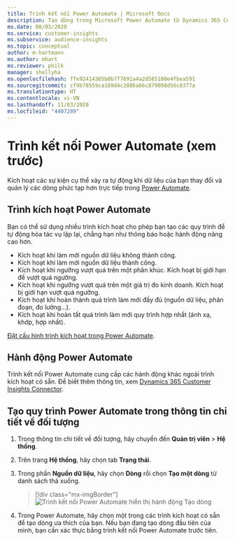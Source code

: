 ```yaml
---
title: Trình kết nối Power Automate | Microsoft Docs
description: Tạo dòng trong Microsoft Power Automate từ Dynamics 365 Customer Insights.
ms.date: 08/03/2020
ms.service: customer-insights
ms.subservice: audience-insights
ms.topic: conceptual
author: m-hartmann
ms.author: mhart
ms.reviewer: philk
manager: shellyha
ms.openlocfilehash: ffe92414365b0b777691a4a2d585100e4fbea591
ms.sourcegitcommit: cf9b78559ca189d4c2086a66c879098d56c0377a
ms.translationtype: HT
ms.contentlocale: vi-VN
ms.lasthandoff: 11/03/2020
ms.locfileid: "4407289"
---
```

# <a name="power-automate-connector-preview"></a>Trình kết nối Power Automate (xem trước)

Kích hoạt các sự kiện cụ thể xảy ra tự động khi dữ liệu của bạn thay đổi và quản lý các dòng phức tạp hơn trực tiếp trong [Power Automate](https://flow.microsoft.com/).

## <a name="power-automate-triggers"></a>Trình kích hoạt Power Automate

Bạn có thể sử dụng nhiều trình kích hoạt cho phép bạn tạo các quy trình để tự động hóa tác vụ lặp lại, chẳng hạn như thông báo hoặc hành động nâng cao hơn. 

- Kích hoạt khi làm mới nguồn dữ liệu không thành công. 
- Kích hoạt khi làm mới nguồn dữ liệu thành công.
- Kích hoạt khi ngưỡng vượt quá trên một phân khúc. Kích hoạt bị giới hạn để vượt quá ngưỡng.
- Kích hoạt khi ngưỡng vượt quá trên một giá trị đo kinh doanh. Kích hoạt bị giới hạn vượt quá ngưỡng.
- Kích hoạt khi hoàn thành quá trình làm mới đầy đủ (nguồn dữ liệu, phân đoạn, đo lường...).
- Kích hoạt khi hoàn tất quá trình làm mới quy trình hợp nhất (ánh xạ, khớp, hợp nhất).

[Đặt cấu hình trình kích hoạt trong Power Automate](https://flow.microsoft.com/connectors/shared_customerinsights/dynamics-365-customer-insights-connector/).

## <a name="power-automate-actions"></a>Hành động Power Automate
Trình kết nối Power Automate cung cấp các hành động khác ngoài trình kích hoạt có sẵn. Để biết thêm thông tin, xem [Dynamics 365 Customer Insights Connector](https://docs.microsoft.com/connectors/customerinsights/).

## <a name="create-a-power-automate-flow-in-audience-insights"></a>Tạo quy trình Power Automate trong thông tin chi tiết về đối tượng

1. Trong thông tin chi tiết về đối tượng, hãy chuyển đến **Quản trị viên** > **Hệ thống**.

1. Trên trang **Hệ thống**, hãy chọn tab **Trạng thái**.

1. Trong phần **Nguồn dữ liệu**, hãy chọn **Dòng** rồi chọn **Tạo một dòng** từ danh sách thả xuống.
   > [!div class="mx-imgBorder"]
   > ![Trình kết nối Power Automate hiển thị hành động Tạo dòng](media/power-automate-connector-create-flow.png "Trình kết nối Power Automate hiển thị hành động Tạo dòng")

1. Trong Power Automate, hãy chọn một trong các trình kích hoạt có sẵn để tạo dòng ưa thích của bạn. Nếu bạn đang tạo dòng đầu tiên của mình, bạn cần xác thực bằng trình kết nối Power Automate trước tiên.
